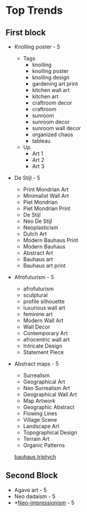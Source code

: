 # Top Trends

## First block
* Knolling poster - 5
	* Tags
		* knolling
		* knolling poster
		* knolling design
		* gardening art print
		* kitchen wall art
		* kitchen art
		* craftroom decor
		* craftroom
		* sunroom
		* sunroom decor
		* sunroom wall decor
		* organized chaos
		* tableau
	* Up
		* Art 1
		* Art 2
		* Art 3
* De Stijl - 5
	* Print Mondrian Art
	* Minimalist Wall Art
	* Piet Mondrian
	* Piet Mondrian Print
	* De Stijl
	* Neo De Stijl
	* Neoplasticism
	* Dutch Art
	* Modern Bauhaus Print
	* Modern Bauhaus
	* Abstract Art
	* Bauhaus art
	* Bauhaus art print
* Afrofuturism - 5
	* afrofuturism
	* sculptural
	* profile silhouette
	* luxurious wall art
	* feminine art
	* Modern Wall Art
	* Wall Decor
	* Contemporary Art
	* afrocentric wall art
	* Intricate Design
	* Statement Piece
* Abstract maps - 5
	* Surrealism
	* Geographical Art
	* Neo Surrealism Art
	* Geographical Wall Art
	* Map Artwork
	* Geographic Abstract
	* Flowing Lines
	* Village Scene
	* Landscape Art
	* Topographical Design
	* Terrain Art
	* Organic Patterns

  [bauhaus triptych](https://www.etsy.com/search?q=bauhaus%20triptych "Open Etsy Search in this tab")
  
## Second Block
* Agave art - 5
* Neo dadaism - 5
* *[Neo-impressionism](https://www.etsy.com/search?q=neo-impressionism) - 5